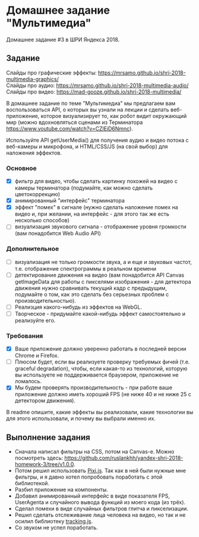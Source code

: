 # Домашнее задание "Мультимедиа"

Домашнее задание #3 в ШРИ Яндекса 2018.

## Задание

Слайды про графические эффекты: https://mrsamo.github.io/shri-2018-multimedia-graphics/<br>
Слайды про аудио: https://mrsamo.github.io/shri-2018-multimedia-audio/<br>
Слайды про видео: https://mad-gooze.github.io/shri-2018-multimedia/

В домашнее задание по теме "Мультимедиа" мы предлагаем вам воспользоваться API, о которых вы узнали на лекции и сделать веб-приложение, которое визуализирует то, как робот видит окружающий мир (можно вдохновляться сценами из Терминатора https://www.youtube.com/watch?v=CZlEiD6Nmnc).

Используйте API getUserMedia() для получения аудио и видео потока с веб-камеры и микрофона, и HTML/CSS/JS (на свой выбор) для наложения эффектов.

### Основное

- [x] фильтр для видео, чтобы сделать картинку похожей на видео с камеры терминатора (подумайте, как можно сделать цветокоррекцию)
- [x] анимированный "интерфейс" терминатора
- [x] эффект "помех" в сигнале (нужно сделать наложение помех на видео и, при желании, на интерфейс - для этого так же есть несколько способов)
- [ ] визуализация звукового сигнала - отображение уровня громкости (вам понадобится Web Audio API)

### Дополнительное

- [ ] визуализация не только громкости звука, а и еще и звуковых частот, т.е. отображение спектрограммы в реальном времени
- [ ] детектирование движения на видео (вам понадобится API Canvas getImageData для работы с пикселями изображения - для детектора движения нужно сравнивать текущий кадр с предыдущим, подумайте о том, как это сделать без серьезных проблем с производительностью).
- [ ] Реализция какого-нибудь из эффектов на WebGL.
- [ ] Творческое - придумайте какой-нибудь эффект самостоятельно и реализуйте его.

### Требования

- [x] Ваше приложение должно уверенно работать в последней версии Chrome и Firefox. 
- [ ] Плюсом будет, если вы реализуете проверку требуемых фичей (т.е. graceful degradation), чтобы, если какая-то из технологий, которую вы используете не поддерживается браузером, приложение не ломалось.
- [x] Мы будем проверять производительность - при работе ваше приложение должно иметь хороший FPS (не ниже 40 и не ниже 25 с детектором движения).

В readme опишите, какие эффекты вы реализовали, какие технологии вы для этого использовали, и почему вы выбрали именно их.

## Выполнение задания

- Сначала написал фильтры на CSS, потом на Сanvas-е. Можно посмотреть здесь: https://github.com/ruslankhh/yandex-shri-2018-homework-3/tree/v1.0.0.
- Потом решил использовать [Pixi.js](https://github.com/pixijs/pixi.js). Так как в ней были нужные мне фильтры, и я давно хотел попробовать поработать с этой библиотекой.
- Разбил приложение на компоненты.
- Добавил анимированный интерфейс в виде показателя FPS, UserAgenta и случайного вывода функций из моего кода (из трёх).
- Сделал помехи в виде случайных фильтров глитча и пикселизации.
- Решил сделать отслеживание лица человека на видео, но так и не осилил библиотеку [tracking.js](https://github.com/eduardolundgren/tracking.js).
- Со звуком не успел поработать.
